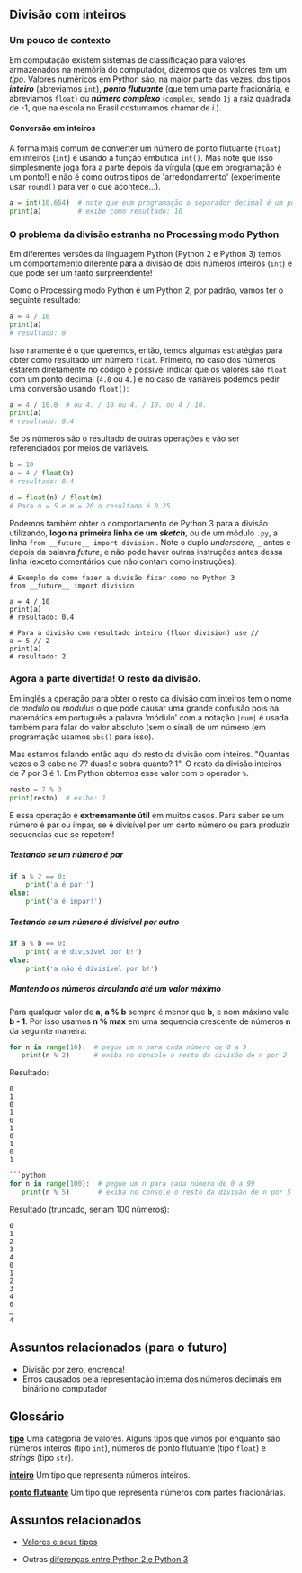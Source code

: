 ## Divisão com inteiros

### Um pouco de contexto

Em computação existem sistemas de classificação para valores armazenados na memória do computador, dizemos que os valores tem um *tipo*. Valores numéricos em Python são, na maior parte das vezes, dos tipos ***inteiro*** (abreviamos `int`), ***ponto flutuante*** (que tem uma parte fracionária, e abreviamos `float`) ou ***número complexo*** (`complex`, sendo `1j` a raiz quadrada de -1, que na escola no Brasil costumamos chamar de *i*.).

#### Conversão em inteiros

A forma mais comum de converter um número de ponto flutuante (`float`) em inteiros (`int`) é usando a função embutida `int()`. Mas note que isso simplesmente joga fora a parte depois da vírgula (que em programação é um ponto!) e não é como outros tipos de 'arredondamento' (experimente usar `round()` para ver o que acontece...).

```python
a = int(10.654)  # note que eum programação o separador decimal é um ponto (.)
print(a)         # exibe como resultado: 10
```

### O problema da divisão estranha no Processing modo Python

Em diferentes versões da linguagem Python (Python 2 e Python 3) temos um comportamento diferente para a divisão de dois números inteiros (`int`) e que pode ser  um tanto surpreendente!

Como o Processing modo Python é um Python 2, por padrão, vamos ter o seguinte resultado:

```python
a = 4 / 10
print(a)
# resultado: 0
```

Isso raramente é o que queremos, então, temos algumas estratégias para obter como resultado um número `float`. Primeiro, no caso dos números estarem diretamente no código é possível indicar que os valores são `float` com um ponto decimal (`4.0` ou `4.`)  e no caso de variáveis podemos pedir uma conversão usando `float()`:

```python
a = 4 / 10.0  # ou 4. / 10 ou 4. / 10. ou 4 / 10.
print(a)
# resultado: 0.4 
```
Se os números são o resultado de outras operações e vão ser referenciados por meios de variáveis.

```python
b = 10
a = 4 / float(b)
# resultado: 0.4 

d = float(n) / float(m)
# Para n = 5 e m = 20 o resultado é 0.25
```

Podemos também obter o comportamento de Python 3 para a divisão utilizando, **logo na primeira linha de um *sketch***, ou de um módulo `.py`, a  linha `from __future__ import division` . Note o duplo *underscore*, `_` antes e depois da palavra  *future*, e não pode haver outras instruções antes dessa linha (exceto comentários que não contam como instruções):

```
# Exemplo de como fazer a divisão ficar como no Python 3
from __future__ import division

a = 4 / 10
print(a)
# resultado: 0.4

# Para a divisão com resultado inteiro (floor division) use //
a = 5 // 2
print(a)
# resultado: 2
```

### Agora a parte divertida! O resto da divisão.

Em inglês a operação para obter o resto da divisão com inteiros tem o nome de *modulo* ou *modulus* o que pode causar uma grande confusão pois na matemática em português a palavra 'módulo' com a notação `|num|` é usada também para falar do valor absoluto (sem o sinal) de um número (em programação usamos `abs()` para isso).

Mas estamos falando então aqui do resto da divisão com inteiros. "Quantas vezes o 3 cabe no 7? duas! e sobra quanto? 1".
O resto da divisão inteiros de 7 por 3 é 1. Em Python obtemos esse valor com o operador `%`.

```python
resto = 7 % 3
print(resto)  # exibe: 1
```
E essa operação é **extremamente útil** em muitos casos. Para saber se um número é par ou ímpar, se é divisível por um certo número ou para produzir sequencias que se repetem!

##### Testando se um número é par
```python
if a % 2 == 0:
    print('a é par!')
else:
    print('a é impar!')
```
##### Testando se um número é divisível por outro
```python
if a % b == 0:
    print('a é divisível por b!')
else:
    print('a não é divisível por b!')
```
##### Mantendo os números circulando até um valor máximo

Para qualquer valor de **a**, **a % b** sempre é menor que **b**, e nom máximo vale **b - 1**.
Por isso usamos **n % max** em uma sequencia crescente de números **n** da seguinte maneira:

```python
for n in range(10):  # pegue um n para cada número de 0 a 9
   print(n % 2)      # exiba no console o resto da divisão de n por 2
```
Resultado:
```
0
1
0
1
0
1
0
1
0
1
```
```python
```python
for n in range(100):  # pegue um n para cada número de 0 a 99
   print(n % 5)       # exiba no console o resto da divisão de n por 5
```
Resultado (truncado, seriam 100 números):
```
0
1
2
3
4
0
1
2
3
4
0
…
4
```
## Assuntos relacionados (para o futuro)

- Divisão por zero, encrenca!
- Erros causados pela representação interna dos números decimais em binário no computador

## Glossário

[**tipo**](https://penseallen.github.io/PensePython2e/01-jornada.html#termo:tipo) Uma categoria de valores. Alguns tipos que vimos por enquanto são números inteiros (tipo `int`), números de ponto flutuante (tipo `float`) e *strings* (tipo `str`).

[**inteiro**](https://penseallen.github.io/PensePython2e/01-jornada.html#termo:inteiro) Um tipo que representa números inteiros.

[**ponto flutuante**](https://penseallen.github.io/PensePython2e/01-jornada.html#termo:ponto%20flutuante) Um tipo que representa números com partes fracionárias.

## Assuntos relacionados

+ [Valores e seus tipos](tipagem_py.md)

- Outras [diferenças entre Python 2 e Python 3](futuro.md)

